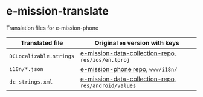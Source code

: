 # e-mission-translate
Translation files for e-mission-phone

| Translated file | Original `en` version with keys |
| ----------------| --------------------------------|
| `DCLocalizable.strings` | [e-mission-data-collection-repo](https://github.com/e-mission/e-mission-data-collection/), `res/ios/en.lproj` |
| `i18n/*.json` | [e-mission-phone repo](https://github.com/e-mission/e-mission-phone/), `www/i18n/` |
| `dc_strings.xml` | [e-mission-data-collection-repo](https://github.com/e-mission/e-mission-data-collection/), `res/android/values` |
